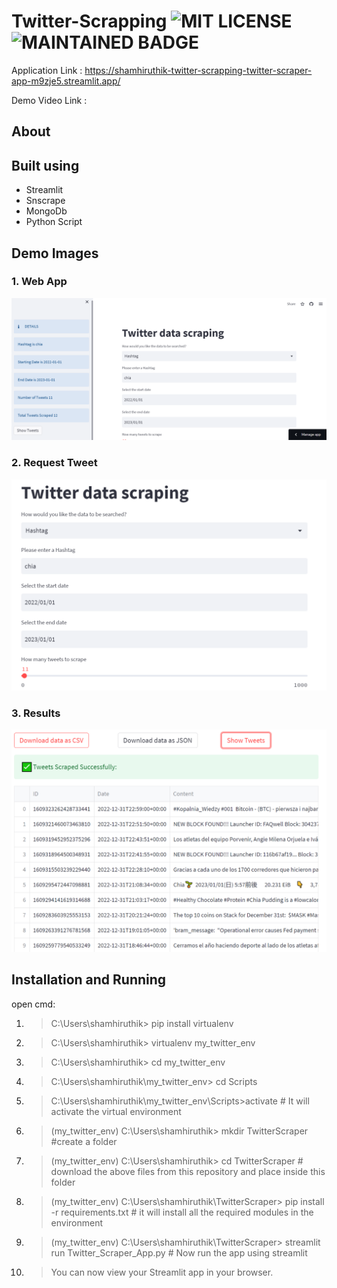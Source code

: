# Twitter-Scrapping   ![MIT LICENSE](https://badgen.net//badge/license/MIT/green)   ![MAINTAINED BADGE](https://img.shields.io/badge/Maintained%3F-yes-green.svg)   

Application Link : https://shamhiruthik-twitter-scrapping-twitter-scraper-app-m9zje5.streamlit.app/

Demo Video Link  :

## About



## Built using
 * Streamlit
 * Snscrape
 * MongoDb
 * Python Script
 
 
 ## Demo Images
 
 ### 1. Web App
 ![s1](./Img/s1.png)
 
 ### 2. Request Tweet
 ![s2](./Img/s2.png)
 
 
 ### 3. Results
 ![s3](./Img/s3.png)
 
 ## Installation and Running
 
 open cmd:
1. > C:\Users\shamhiruthik> pip install virtualenv 
2. > C:\Users\shamhiruthik> virtualenv my_twitter_env
3. > C:\Users\shamhiruthik> cd my_twitter_env
4. > C:\Users\shamhiruthik\my_twitter_env> cd Scripts
5. > C:\Users\shamhiruthik\my_twitter_env\Scripts>activate                    # It will activate the virtual environment
6. > (my_twitter_env)  C:\Users\shamhiruthik\> mkdir TwitterScraper           #create a folder 
7. > (my_twitter_env)  C:\Users\shamhiruthik\> cd TwitterScraper              # download the above files from this repository and place inside this folder
8. > (my_twitter_env)  C:\Users\shamhiruthik\TwitterScraper> pip install -r requirements.txt       # it will install all the required modules in the environment
9. > (my_twitter_env)  C:\Users\shamhiruthik\TwitterScraper> streamlit run Twitter_Scraper_App.py   # Now run the app using streamlit
10. > You can now view your Streamlit app in your browser.
